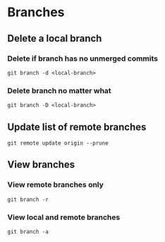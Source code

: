 # Branches

## Delete a local branch

### Delete if branch has no unmerged commits

```git
git branch -d <local-branch>
```

### Delete branch no matter what

```git
git branch -D <local-branch>
```

## Update list of remote branches

```git
git remote update origin --prune
```

## View branches

### View remote branches only

```git
git branch -r
```

### View local and remote branches

```git
git branch -a
```
